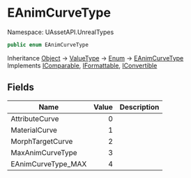 # EAnimCurveType

Namespace: UAssetAPI.UnrealTypes

```csharp
public enum EAnimCurveType
```

Inheritance [Object](https://docs.microsoft.com/en-us/dotnet/api/system.object) → [ValueType](https://docs.microsoft.com/en-us/dotnet/api/system.valuetype) → [Enum](https://docs.microsoft.com/en-us/dotnet/api/system.enum) → [EAnimCurveType](./uassetapi.unrealtypes.eanimcurvetype.md)<br>
Implements [IComparable](https://docs.microsoft.com/en-us/dotnet/api/system.icomparable), [IFormattable](https://docs.microsoft.com/en-us/dotnet/api/system.iformattable), [IConvertible](https://docs.microsoft.com/en-us/dotnet/api/system.iconvertible)

## Fields

| Name | Value | Description |
| --- | --: | --- |
| AttributeCurve | 0 |  |
| MaterialCurve | 1 |  |
| MorphTargetCurve | 2 |  |
| MaxAnimCurveType | 3 |  |
| EAnimCurveType_MAX | 4 |  |
